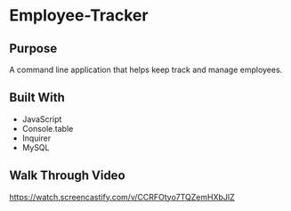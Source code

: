 # Employee-Tracker

## Purpose
A command line application that helps keep track and manage employees.

## Built With
* JavaScript
* Console.table
* Inquirer
* MySQL

## Walk Through Video
https://watch.screencastify.com/v/CCRFOtyo7TQZemHXbJIZ